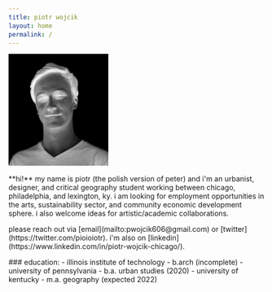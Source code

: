 ```yaml
---
title: piotr wojcik
layout: home
permalink: /
---
```

<!-- <img src="/bridge.JPG" width="256"> -->
<img src="/headshot-negative.jpg" width="196">

<p>
**hi!** my name is piotr (the polish version of peter) and i'm an urbanist, designer, and critical geography student working between chicago, philadelphia, and lexington, ky. i am looking for employment opportunities in the arts, sustainability sector, and community economic development sphere. i also welcome ideas for artistic/academic collaborations.
</p>
<p>
please reach out via [email](mailto:pwojcik606@gmail.com) or [twitter](https://twitter.com/pioioiotr).
i'm also on [linkedin](https://www.linkedin.com/in/piotr-wojcik-chicago/).
</p>
### education:
- illinois institute of technology - b.arch (incomplete)
- university of pennsylvania - b.a. urban studies (2020)
- university of kentucky - m.a. geography (expected 2022)
